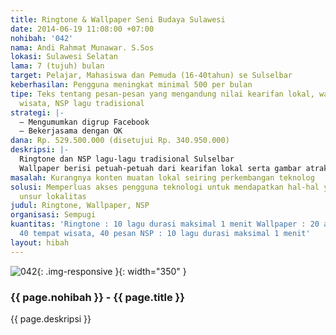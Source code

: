 ```yaml
---
title: Ringtone & Wallpaper Seni Budaya Sulawesi
date: 2014-06-19 11:08:00 +07:00
nohibah: '042'
nama: Andi Rahmat Munawar. S.Sos
lokasi: Sulawesi Selatan
lama: 7 (tujuh) bulan
target: Pelajar, Mahasiswa dan Pemuda (16-40tahun) se Sulselbar
keberhasilan: Pengguna meningkat minimal 500 per bulan
tipe: Teks tentang pesan-pesan yang mengandung nilai kearifan lokal, wallpaper tempat
  wisata, NSP lagu tradisional
strategi: |-
  – Mengumumkan digrup Facebook
  – Bekerjasama dengan OK
dana: Rp. 529.500.000 (disetujui Rp. 340.950.000)
deskripsi: |-
  Ringtone dan NSP lagu-lagu tradisional Sulselbar
  Wallpaper berisi petuah-petuah dari kearifan lokal serta gambar atraksi budaya dan tempat wisata di Sulselba
masalah: Kurangnya konten muatan lokal seiring perkembangan teknolog
solusi: Memperluas akses pengguna teknologi untuk mendapatkan hal-hal yang mengandung
  unsur lokalitas
judul: Ringtone, Wallpaper, NSP
organisasi: Sempugi
kuantitas: 'Ringtone : 10 lagu durasi maksimal 1 menit Wallpaper : 20 atraksi budaya,
  40 tempat wisata, 40 pesan NSP : 10 lagu durasi maksimal 1 menit'
layout: hibah
---
```


![042](/static/img/hibahcms/042.png){: .img-responsive }{: width="350" }

### {{ page.nohibah }} - {{ page.title }}

{{ page.deskripsi }}
